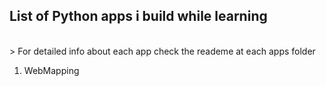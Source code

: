 ## List of Python apps i build while learning
<br />
> For detailed info about each app check the reademe at each apps folder

1. WebMapping